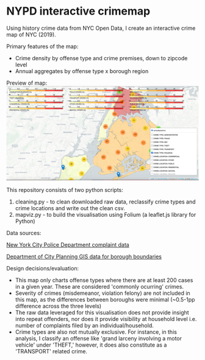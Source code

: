 # NYPD interactive crimemap

Using history crime data from NYC Open Data, I create an interactive crime map of NYC (2019).

Primary features of the map:
- Crime density by offense type and crime premises, down to zipcode level
- Annual aggregates by offense type x borough region

Preview of map:
![](/crimemap.png)


This repository consists of two python scripts:
1. cleaning.py - to clean downloaded raw data, reclassify crime types and crime locations and write out the clean csv.
2. mapviz.py - to build the visualisation using Folium (a leaflet.js library for Python)

Data sources:

[New York City Police Department complaint data](https://data.cityofnewyork.us/Public-Safety/NYPD-Complaint-Data-Historic/qgea-i56i)

[Department of City Planning GIS data for borough boundaries](https://data.cityofnewyork.us/City-Government/Borough-Boundaries/tqmj-j8zm)

Design decisions/evaluation:
- This map only charts offense types where there are at least 200 cases in a given year. These are considered 'commonly ocurring' crimes.
- Severity of crimes (misdemeanor, violation felony) are not included in this map, as the differences between boroughs were minimal (~0.5-1pp difference across the three levels)
- The raw data leveraged for this visualisation does not provide insight into repeat offenders, nor does it provide visibility at household level i.e. number of complaints filed by an individual/household. 
- Crime types are also not mutually exclusive. For instance, in this analysis, I classify an offense like 'grand larceny involving a motor vehicle' under 'THEFT,' however, it does also constitute as a 'TRANSPORT' related crime.
